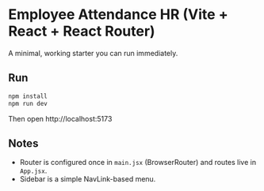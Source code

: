 # Employee Attendance HR (Vite + React + React Router)

A minimal, working starter you can run immediately.

## Run
```bash
npm install
npm run dev
```

Then open http://localhost:5173

## Notes
- Router is configured once in `main.jsx` (BrowserRouter) and routes live in `App.jsx`.
- Sidebar is a simple NavLink-based menu.